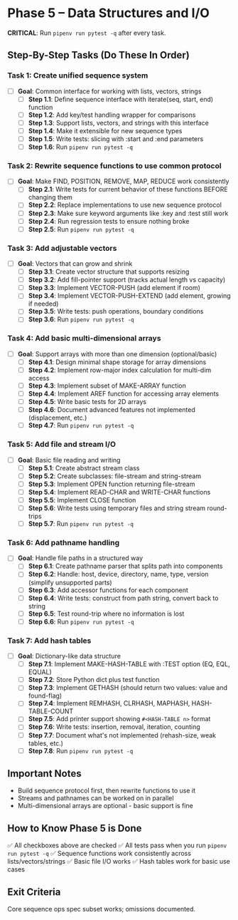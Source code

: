 # Phase 5 – Data Structures and I/O

**CRITICAL**: Run `pipenv run pytest -q` after every task.

## Step-By-Step Tasks (Do These In Order)

### Task 1: Create unified sequence system
- [ ] **Goal**: Common interface for working with lists, vectors, strings
	- [ ] **Step 1.1**: Define sequence interface with iterate(seq, start, end) function
	- [ ] **Step 1.2**: Add key/test handling wrapper for comparisons
	- [ ] **Step 1.3**: Support lists, vectors, and strings with this interface
	- [ ] **Step 1.4**: Make it extensible for new sequence types
	- [ ] **Step 1.5**: Write tests: slicing with :start and :end parameters
	- [ ] **Step 1.6**: Run `pipenv run pytest -q`

### Task 2: Rewrite sequence functions to use common protocol
- [ ] **Goal**: Make FIND, POSITION, REMOVE, MAP, REDUCE work consistently
	- [ ] **Step 2.1**: Write tests for current behavior of these functions BEFORE changing them
	- [ ] **Step 2.2**: Replace implementations to use new sequence protocol
	- [ ] **Step 2.3**: Make sure keyword arguments like :key and :test still work
	- [ ] **Step 2.4**: Run regression tests to ensure nothing broke
	- [ ] **Step 2.5**: Run `pipenv run pytest -q`

### Task 3: Add adjustable vectors
- [ ] **Goal**: Vectors that can grow and shrink
	- [ ] **Step 3.1**: Create vector structure that supports resizing
	- [ ] **Step 3.2**: Add fill-pointer support (tracks actual length vs capacity)
	- [ ] **Step 3.3**: Implement VECTOR-PUSH (add element if room)
	- [ ] **Step 3.4**: Implement VECTOR-PUSH-EXTEND (add element, growing if needed)  
	- [ ] **Step 3.5**: Write tests: push operations, boundary conditions
	- [ ] **Step 3.6**: Run `pipenv run pytest -q`

### Task 4: Add basic multi-dimensional arrays
- [ ] **Goal**: Support arrays with more than one dimension (optional/basic)
	- [ ] **Step 4.1**: Design minimal shape storage for array dimensions
	- [ ] **Step 4.2**: Implement row-major index calculation for multi-dim access
	- [ ] **Step 4.3**: Implement subset of MAKE-ARRAY function  
	- [ ] **Step 4.4**: Implement AREF function for accessing array elements
	- [ ] **Step 4.5**: Write basic tests for 2D arrays
	- [ ] **Step 4.6**: Document advanced features not implemented (displacement, etc.)
	- [ ] **Step 4.7**: Run `pipenv run pytest -q`

### Task 5: Add file and stream I/O
- [ ] **Goal**: Basic file reading and writing
	- [ ] **Step 5.1**: Create abstract stream class
	- [ ] **Step 5.2**: Create subclasses: file-stream and string-stream
	- [ ] **Step 5.3**: Implement OPEN function returning file-stream
	- [ ] **Step 5.4**: Implement READ-CHAR and WRITE-CHAR functions
	- [ ] **Step 5.5**: Implement CLOSE function
	- [ ] **Step 5.6**: Write tests using temporary files and string stream round-trips
	- [ ] **Step 5.7**: Run `pipenv run pytest -q`

### Task 6: Add pathname handling
- [ ] **Goal**: Handle file paths in a structured way
	- [ ] **Step 6.1**: Create pathname parser that splits path into components
	- [ ] **Step 6.2**: Handle: host, device, directory, name, type, version (simplify unsupported parts)
	- [ ] **Step 6.3**: Add accessor functions for each component
	- [ ] **Step 6.4**: Write tests: construct from path string, convert back to string
	- [ ] **Step 6.5**: Test round-trip where no information is lost
	- [ ] **Step 6.6**: Run `pipenv run pytest -q`

### Task 7: Add hash tables
- [ ] **Goal**: Dictionary-like data structure
	- [ ] **Step 7.1**: Implement MAKE-HASH-TABLE with :TEST option (EQ, EQL, EQUAL)
	- [ ] **Step 7.2**: Store Python dict plus test function
	- [ ] **Step 7.3**: Implement GETHASH (should return two values: value and found-flag)
	- [ ] **Step 7.4**: Implement REMHASH, CLRHASH, MAPHASH, HASH-TABLE-COUNT
	- [ ] **Step 7.5**: Add printer support showing `#<HASH-TABLE n>` format
	- [ ] **Step 7.6**: Write tests: insertion, removal, iteration, counting
	- [ ] **Step 7.7**: Document what's not implemented (rehash-size, weak tables, etc.)
	- [ ] **Step 7.8**: Run `pipenv run pytest -q`

## Important Notes
- Build sequence protocol first, then rewrite functions to use it
- Streams and pathnames can be worked on in parallel
- Multi-dimensional arrays are optional - basic support is fine

## How to Know Phase 5 is Done  
✅ All checkboxes above are checked
✅ All tests pass when you run `pipenv run pytest -q`
✅ Sequence functions work consistently across lists/vectors/strings
✅ Basic file I/O works
✅ Hash tables work for basic use cases

## Exit Criteria
Core sequence ops spec subset works; omissions documented.
